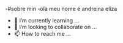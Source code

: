 -#sobre min
-ola meu nome é andreina eliza
- 🌱 I’m currently learning ...
- 💞️ I’m looking to collaborate on ...
- 📫 How to reach me ...

